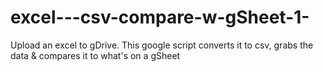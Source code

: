 # excel---csv-compare-w-gSheet-1-
Upload an excel to gDrive. This google script converts it to csv, grabs the data &amp; compares it to what's on a gSheet
